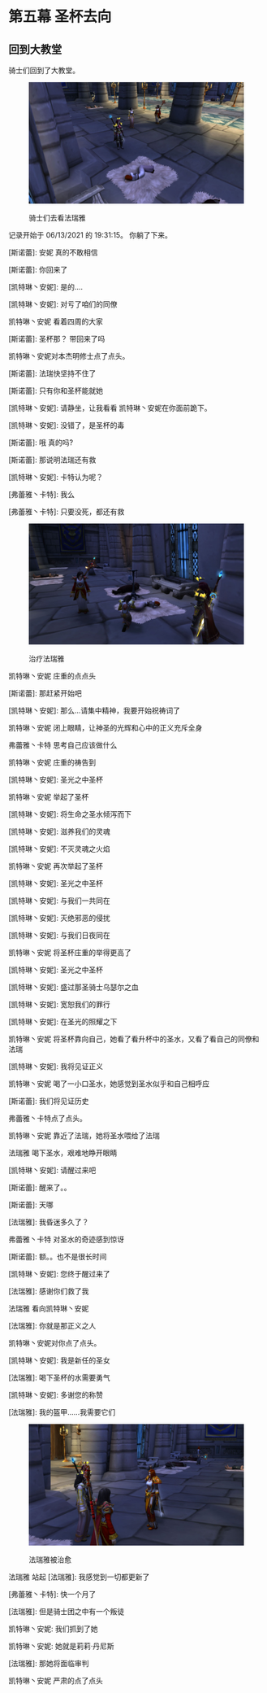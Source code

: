# 第五幕 圣杯去向

## &#x20;回到大教堂

骑士们回到了大教堂。

<figure><img src="../../.gitbook/assets/骑士们去看法瑞雅.jpg" alt=""><figcaption><p>骑士们去看法瑞雅</p></figcaption></figure>

记录开始于 06/13/2021 的 19:31:15。 你躺了下来。&#x20;

\[斯诺蕾]: 安妮 真的不敢相信&#x20;

\[斯诺蕾]: 你回来了&#x20;

\[凯特琳丶安妮]: 是的....&#x20;

\[凯特琳丶安妮]: 对亏了咱们的同僚&#x20;

凯特琳丶安妮 看着四周的大家&#x20;

\[斯诺蕾]: 圣杯那？ 带回来了吗&#x20;

凯特琳丶安妮对本杰明修士点了点头。&#x20;

\[斯诺蕾]: 法瑞快坚持不住了&#x20;

\[斯诺蕾]: 只有你和圣杯能就她&#x20;

\[凯特琳丶安妮]: 请静坐，让我看看 凯特琳丶安妮在你面前跪下。&#x20;

\[凯特琳丶安妮]: 没错了，是圣杯的毒&#x20;

\[斯诺蕾]: 哦 真的吗?&#x20;

\[斯诺蕾]: 那说明法瑞还有救&#x20;

\[凯特琳丶安妮]: 卡特认为呢？&#x20;

\[弗蕾雅丶卡特]: 我么&#x20;

\[弗蕾雅丶卡特]: 只要没死，都还有救

<figure><img src="../../.gitbook/assets/治疗法瑞雅.jpg" alt=""><figcaption><p>治疗法瑞雅</p></figcaption></figure>

凯特琳丶安妮 庄重的点点头

\[斯诺蕾]: 那赶紧开始吧

\[凯特琳丶安妮]: 那么...请集中精神，我要开始祝祷词了

凯特琳丶安妮 闭上眼睛，让神圣的光辉和心中的正义充斥全身

弗蕾雅丶卡特 思考自己应该做什么

凯特琳丶安妮 庄重的祷告到

\[凯特琳丶安妮]: 圣光之中圣杯

凯特琳丶安妮 举起了圣杯

\[凯特琳丶安妮]: 将生命之圣水倾泻而下

\[凯特琳丶安妮]: 滋养我们的灵魂

\[凯特琳丶安妮]: 不灭灵魂之火焰

凯特琳丶安妮 再次举起了圣杯

\[凯特琳丶安妮]: 圣光之中圣杯

\[凯特琳丶安妮]: 与我们一共同在

\[凯特琳丶安妮]: 灭绝邪恶的侵扰

\[凯特琳丶安妮]: 与我们日夜同在

凯特琳丶安妮 将圣杯庄重的举得更高了

\[凯特琳丶安妮]: 圣光之中圣杯

\[凯特琳丶安妮]: 盛过那圣骑士乌瑟尔之血

\[凯特琳丶安妮]: 宽恕我们的罪行

\[凯特琳丶安妮]: 在圣光的照耀之下

凯特琳丶安妮 将圣杯靠向自己，她看了看升杯中的圣水，又看了看自己的同僚和法瑞

\[凯特琳丶安妮]: 我将见证正义

凯特琳丶安妮 喝了一小口圣水，她感觉到圣水似乎和自己相呼应

\[斯诺蕾]: 我们将见证历史

弗蕾雅丶卡特点了点头。

凯特琳丶安妮 靠近了法瑞，她将圣水喂给了法瑞



法瑞雅 喝下圣水，艰难地睁开眼睛

\[凯特琳丶安妮]: 请醒过来吧

\[斯诺蕾]: 醒来了。。

\[斯诺蕾]: 天哪

\[法瑞雅]: 我昏迷多久了？

弗蕾雅丶卡特 对圣水的奇迹感到惊讶

\[斯诺蕾]: 额。。也不是很长时间

\[凯特琳丶安妮]: 您终于醒过来了

\[法瑞雅]: 感谢你们救了我

法瑞雅 看向凯特琳丶安妮

\[法瑞雅]: 你就是那正义之人

凯特琳丶安妮对你点了点头。

\[凯特琳丶安妮]: 我是新任的圣女

\[法瑞雅]: 喝下圣杯的水需要勇气

\[凯特琳丶安妮]: 多谢您的称赞

\[法瑞雅]: 我的盔甲……我需要它们

<figure><img src="../../.gitbook/assets/法瑞雅被治愈.jpg" alt=""><figcaption><p>法瑞雅被治愈</p></figcaption></figure>

法瑞雅 站起 \[法瑞雅]: 我感觉到一切都更新了&#x20;

\[弗蕾雅丶卡特]: 快一个月了&#x20;

\[法瑞雅]: 但是骑士团之中有一个叛徒&#x20;

凯特琳丶安妮: 我们抓到了她&#x20;

凯特琳丶安妮: 她就是莉莉·丹尼斯&#x20;

\[法瑞雅]: 那她将面临审判&#x20;

凯特琳丶安妮 严肃的点了点头
